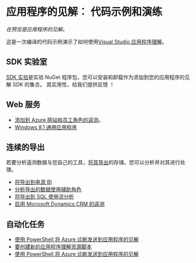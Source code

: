 <properties 
    pageTitle="应用程序的见解︰ 代码示例和演练" 
    description="您也可以修改用于您自己的应用程序的示例。" 
    services="application-insights" 
    documentationCenter="windows"
    authors="alancameronwills" 
    manager="douge"/>

<tags 
    ms.service="application-insights" 
    ms.workload="tbd" 
    ms.tgt_pltfrm="ibiza" 
    ms.devlang="na" 
    ms.topic="article" 
    ms.date="01/05/2016" 
    ms.author="awills"/>

#  <a name="application-insights-code-samples-and-walkthroughs"></a>应用程序的见解︰ 代码示例和演练

*在预览是应用程序的见解。*

这是一次编译的代码示例演示了如何使用[Visual Studio 应用程序理解](app-insights-overview.md)。

## <a name="sdk-labs"></a>SDK 实验室

[SDK 实验](https://www.myget.org/gallery/applicationinsights-sdk-labs)是实验 NuGet 程序包，您可以安装和卸载作为添加到您的应用程序的见解 SDK 的集合。 其实用性，给我们提供反馈 ！

## <a name="web-services"></a>Web 服务

* [添加到 Azure 网站和员工角色的遥测](https://github.com/Microsoft/ApplicationInsights-Home/tree/master/Samples/AzureEmailService)。
* [Windows 8.1 通用应用程序](https://github.com/Microsoft/ApplicationInsights-Home/tree/master/Samples/Windows%208.1%20Universal/)

## <a name="continuous-export"></a>连续的导出

若要分析遥测数据与您自己的工具，[将其导出](app-insights-export-telemetry.md)的存储，您可以分析并对其进行处理。

* [将导出到电源 BI](app-insights-export-power-bi.md) 
* [分析导出的数据使用辅助角色](app-insights-code-sample-export-telemetry-sql-database.md)
* [将导出到 SQL 使用流分析](app-insights-code-sample-export-sql-stream-analytics.md)
* [启用 Microsoft Dynamics CRM 的遥测](app-insights-sample-mscrm.md)


## <a name="automate-tasks"></a>自动化任务

* [使用 PowerShell 将 Azure 诊断发送到应用程序的见解](app-insights-powershell.md)
* [要创建新的应用程序理解资源脚本](app-insights-powershell-script-create-resource.md)
* [使用 PowerShell 将 Azure 诊断发送到应用程序的见解](app-insights-powershell-azure-diagnostics.md)








 
